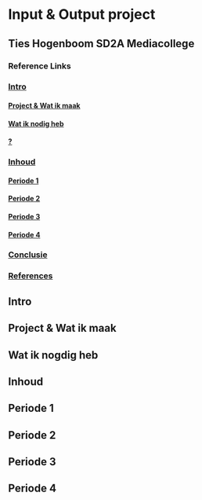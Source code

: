 Input & Output project
=====================

## Ties Hogenboom SD2A Mediacollege

### Reference Links

###  [Intro](##-intro)
#### [Project & Wat ik maak](##-project-&-wat-ik-maak)
#### [Wat ik nodig heb](##-wat-ik-nodig-heb)
#### [?](##?)

###  [Inhoud](##Inhoud)
#### [Periode 1](##-periode-1)
#### [Periode 2](##-periode-2)
#### [Periode 3](##-periode-3)
#### [Periode 4](##-periode-4)

###  [Conclusie](##-conclusie)
###  [References](##-references)


## Intro
## Project & Wat ik maak
## Wat ik nogdig heb
## Inhoud
## Periode 1
## Periode 2
## Periode 3
## Periode 4